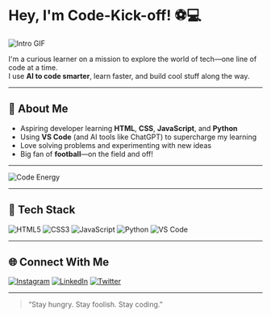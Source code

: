 # Hey, I'm Code-Kick-off! ⚽💻

![Intro GIF](https://media.giphy.com/media/qgQUggAC3Pfv687qPC/giphy.gif)

I'm a curious learner on a mission to explore the world of tech—one line of code at a time.  
I use **AI to code smarter**, learn faster, and build cool stuff along the way.

---

## 🚀 About Me
- Aspiring developer learning **HTML**, **CSS**, **JavaScript**, and **Python**
- Using **VS Code** (and AI tools like ChatGPT) to supercharge my learning
- Love solving problems and experimenting with new ideas
- Big fan of **football**—on the field and off!

---

![Code Energy](https://media.giphy.com/media/v1.Y2lkPTc5MGI3NjExNmRhN2s5eXVqYzFqbXFrZ2Nobml3MW4wcG9nNGliYzhja2lqZGRkMyZlcD12MV9naWZzX3NlYXJjaCZjdD1n/qgQUggAC3Pfv687qPC/giphy.gif)

---

## 🧰 Tech Stack
![HTML5](https://img.shields.io/badge/HTML5-E34F26?style=for-the-badge&logo=html5&logoColor=white)
![CSS3](https://img.shields.io/badge/CSS3-1572B6?style=for-the-badge&logo=css3&logoColor=white)
![JavaScript](https://img.shields.io/badge/JavaScript-F7DF1E?style=for-the-badge&logo=javascript&logoColor=black)
![Python](https://img.shields.io/badge/Python-3776AB?style=for-the-badge&logo=python&logoColor=white)
![VS Code](https://img.shields.io/badge/VS%20Code-007ACC?style=for-the-badge&logo=visual-studio-code&logoColor=white)

---

## 🌐 Connect With Me

[![Instagram](https://img.shields.io/badge/Instagram-E4405F?style=for-the-badge&logo=instagram&logoColor=white)](https://instagram.com/yourusername)
[![LinkedIn](https://img.shields.io/badge/LinkedIn-0077B5?style=for-the-badge&logo=linkedin&logoColor=white)](https://linkedin.com/in/yourusername)
[![Twitter](https://img.shields.io/badge/Twitter-1DA1F2?style=for-the-badge&logo=twitter&logoColor=white)](https://twitter.com/yourusername)

---

> “Stay hungry. Stay foolish. Stay coding.”